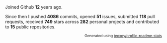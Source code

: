 Joined Github **12** years ago.

Since then I pushed **4086** commits, opened **51** issues, submitted **118** pull requests, received **749** stars across **282** personal projects and contributed to **15** public repositories.

<p align="right"><sub>Generated using <a href="https://github.com/marketplace/actions/profile-readme-stats">teoxoy/profile-readme-stats</a></sub></p>
